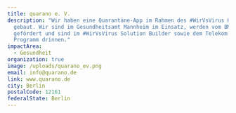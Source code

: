 ```yaml
---
title: quarano e. V.
description: "Wir haben eine Quarantäne-App im Rahmen des #WirVsVirus Hackathons
  gebaut. Wir sind im Gesundheitsamt Mannheim im Einsatz, werden vom BMBF
  gefördert und sind im #WirVsVirus Solution Builder sowie dem Telekom TechBoost
  Programm drinnen."
impactArea:
  - Gesundheit
organization: true
image: /uploads/quarano_ev.png
email: info@quarano.de
link: www.quarano.de
city: Berlin
postalCode: 12161
federalState: Berlin
---
```

